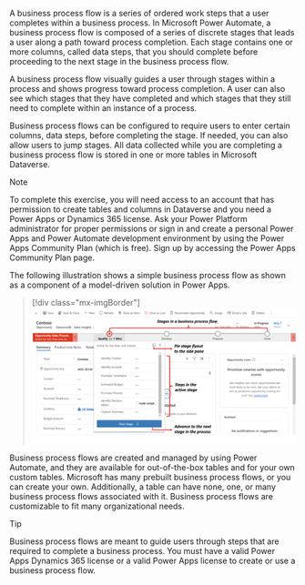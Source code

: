 A business process flow is a series of ordered work steps that a user completes within a business process. In Microsoft Power Automate, a business process flow is composed of a series of discrete stages that leads a user along a path toward process completion. Each stage contains one or more columns, called data steps, that you should complete before proceeding to the next stage in the business process flow.

A business process flow visually guides a user through stages within a process and shows progress toward process completion. A user can also see which stages that they have completed and which stages that they still need to complete within an instance of a process.

Business process flows can be configured to require users to enter certain columns,  data steps, before completing the stage. If needed, you can also allow users to jump stages. All data collected while you are completing a business process flow is stored in one or more tables in Microsoft Dataverse.

> [!NOTE]
> To complete this exercise, you will need access to an account that has permission to create tables and columns in Dataverse and you need a Power Apps or Dynamics 365 license. Ask your Power Platform administrator for proper permissions or sign in and create a personal Power Apps and Power Automate development environment by using the Power Apps Community Plan (which is free). Sign up by accessing the Power Apps Community Plan page.


The following illustration shows a simple business process flow as shown as a component of a model-driven solution in Power Apps.

> [!div class="mx-imgBorder"]
> [![Screenshot of Power Automate Flows page with the Business process flows tab selected and highlighted.](../media/embedded-business-process-flow-stage.png)](../media/embedded-business-process-flow-stage.png#lightbox)

Business process flows are created and managed by using Power Automate, and they are available for out-of-the-box tables and for your own custom tables. Microsoft has many prebuilt business process flows, or you can create your own. Additionally, a table can have none, one, or many business process flows associated with it. Business process flows are customizable to fit many organizational needs.

> [!TIP]
> Business process flows are meant to guide users through steps that are required to complete a business process. You must have a valid Power Apps Dynamics 365 license or a valid Power Apps license to create or use a business process flow.

